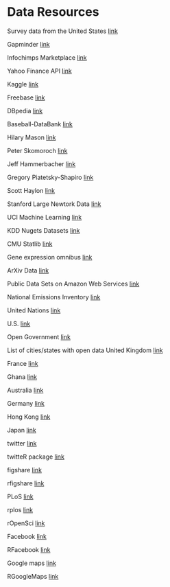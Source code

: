 Data Resources
==============
Survey data from the United States [link](http://www.asdfree.com/ )

Gapminder [link](http://www.gapminder.org/)

Infochimps Marketplace [link](http://www.infochimps.com/marketplace)

Yahoo Finance API [link](http://greenido.wordpress.com/2009/12/22/yahoo-finance-hidden-api/)

Kaggle [link](http://www.kaggle.com/)

Freebase [link](http://www.freebase.com/)

DBpedia [link](http://dbpedia.org/)

Baseball-DataBank [link](http://www.baseball-databank.org/)

Hilary Mason [link](http://bitly.com/bundles/hmason/1)

Peter Skomoroch [link](https://delicious.com/pskomoroch/dataset)

Jeff Hammerbacher [link](http://www.quora.com/Jeff-Hammerbacher/Introduction-to-Data-Science-Data-Sets)

Gregory Piatetsky-Shapiro [link](http://www.kdnuggets.com/gps.html)

Scott Haylon [link](http://blog.mortardata.com/post/67652898761/6-dataset-lists-curated-by-data-scientists)

Stanford Large Newtork Data [link](http://snap.stanford.edu/data/)

UCI Machine Learning [link](http://archive.ics.uci.edu/ml/)

KDD Nugets Datasets [link](http://www.kdnuggets.com/datasets/index.html)

CMU Statlib [link](http://lib.stat.cmu.edu/datasets/)

Gene expression omnibus [link](http://www.ncbi.nlm.nih.gov/geo/)

ArXiv Data [link](http://arxiv.org/help/bulk_data)

Public Data Sets on Amazon Web Services [link](http://aws.amazon.com/publicdatasets/)

National Emissions Inventory [link](http://www.epa.gov/ttn/chief/eiinformation.html)

United Nations [link](http://data.un.org/)

U.S. [link](http://www.data.gov/)

Open Government [link](http://www.data.gov/opendatasites/)

List of cities/states with open data United Kingdom [link](http://data.gov.uk/)

France [link](http://www.data.gouv.fr/)

Ghana [link](http://data.gov.gh/)

Australia [link](http://data.gov.au/)

Germany [link](https://www.govdata.de/)

Hong Kong [link](http://www.gov.hk/en/theme/psi/datasets/)

Japan [link](http://www.data.go.jp/)

twitter [link](https://dev.twitter.com/)

twitteR package [link](http://cran.r-project.org/web/packages/twitteR/index.html)

figshare [link](http://api.figshare.com/docs/intro.html)

rfigshare [link](http://cran.r-project.org/web/packages/rfigshare/index.html)

PLoS [link](http://api.plos.org/)

rplos [link](http://cran.r-project.org/web/packages/rplos/rplos.pdf)

rOpenSci [link](http://ropensci.org/packages/index.html)

Facebook [link](https://developers.facebook.com/)

RFacebook [link](http://cran.r-project.org/web/packages/Rfacebook/)

Google maps [link](https://developers.google.com/maps/)

RGoogleMaps [link](http://cran.r-project.org/web/packages/RgoogleMaps/index.html)
